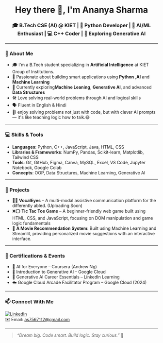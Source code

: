 <h1 align="center">Hey there 👋, I'm Ananya Sharma</h1>
<h3 align="center">🎓 B.Tech CSE (AI) @ KIET | 🐍 Python Developer | 🤖 AI/ML Enthusiast | 💻 C++ Coder | 🚀 Exploring Generative AI</h3>

---

### 🌟 About Me

- 🎓 I'm a B.Tech student specializing in **Artificial Intelligence** at KIET Group of Institutions.
- 🧠 Passionate about building smart applications using **Python** ,**AI** and **Machine Learning**  
- 🌱 Currently exploring**Machine Leaning**, **Generative AI**, and advanced **Data Structures**  
- 🛠️ Love solving real-world problems through AI and logical skills
- 🗣️ Fluent in English & Hindi
- 🌟I enjoy solving problems not just with code, but with clever AI prompts — it's like teaching logic how to talk.😄 

---

### 💻 Skills & Tools

- **Languages**: Python, C++, JavaScript, Java, HTML, CSS  
- **Libraries & Frameworks**: NumPy, Pandas, Scikit-learn, Matplotlib, Tailwind CSS  
- **Tools**: Git, GitHub, Figma, Canva, MySQL, Excel, VS Code, Jupyter Notebook, Google Colab  
- **Concepts**: OOP, Data Structures, Machine Learning, Generative AI  

---

### 🚀 Projects

- 🧏‍♀️ **VocalEyes** – A multi-modal assistive communication platform for the differently abled.  (Uploading Soon)
- ❌⭕ **Tic Tac Toe Game** – A beginner-friendly web game built using HTML, CSS, and JavaScript, focusing on DOM manipulation and game logic fundamentals
- 🚀 **A Movie Recommendation System**: Built using Machine Learning and Streamlit, providing personalized movie suggestions with an interactive interface.


---

### 📜 Certifications & Events

- 📜 AI for Everyone – Coursera (Andrew Ng)  
- 📜 Introduction to Generative AI – Google Cloud  
- 📜 Generative AI Career Essentials – LinkedIn Learning  
- ☁️ Google Cloud Arcade Facilitator Program – Google Cloud (2024)

---

### 📫 Connect With Me

[![LinkedIn](https://img.shields.io/badge/LinkedIn-AnanyaSharma-blue?logo=linkedin)](https://www.linkedin.com/in/ananya-sharma-81a66b306/)  
✉️ Email: as7567112@gmail.com

---

> _“Dream big. Code smart. Build logic. Stay curious.”_ 🌟
